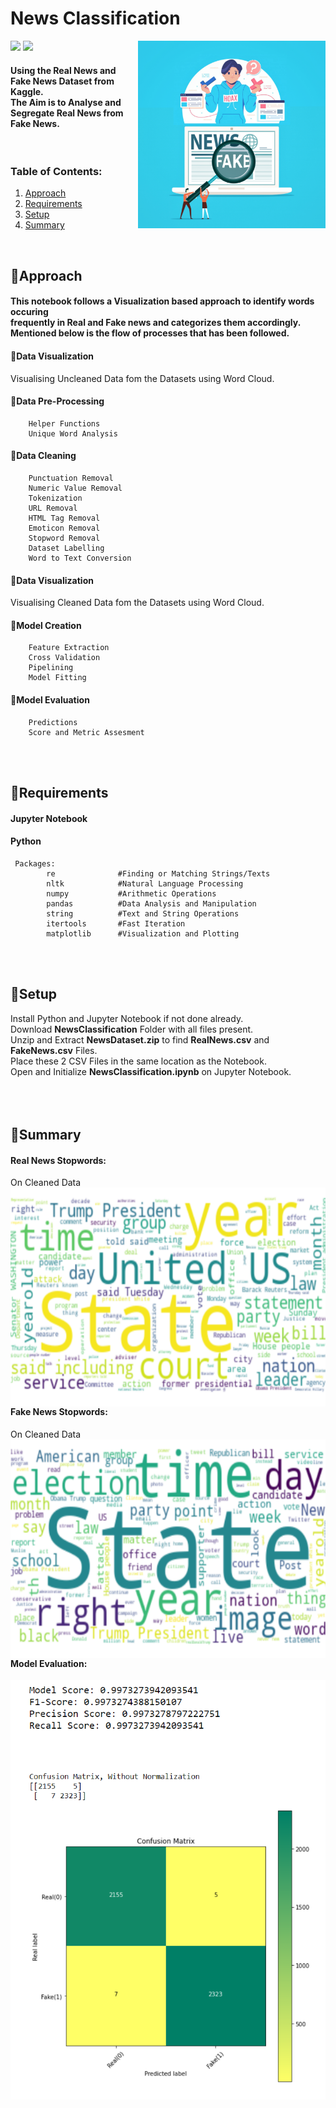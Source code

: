 # News Classification  

<img src="https://img.shields.io/badge/-Jupyter%20Notebook-orange"> <img src="https://img.shields.io/badge/Language-Python-cyan">
<img align="right" src="https://github.com/GarethSequeira/News-Classification/blob/main/NewsClassification/Images/NewsSq.png" width="300">   
  
#### Using the Real News and Fake News Dataset from Kaggle. <br> The Aim is to Analyse and Segregate Real News from Fake News.
<br>

### Table of Contents:  
1. [Approach](#Approach)  
2. [Requirements](#Requirements)  
3. [Setup](#Setup)  
4. [Summary](#Summary)  
<br>  

## 🔸Approach
#### This notebook follows a Visualization based approach to identify words occuring <br>  frequently in Real and Fake news and categorizes them accordingly. <br> Mentioned below is the flow of processes that has been followed.   
  
#### 🔸Data Visualization 
Visualising Uncleaned Data fom the Datasets using Word Cloud.
#### 🔸Data Pre-Processing
        Helper Functions
        Unique Word Analysis
#### 🔸Data Cleaning
        Punctuation Removal
        Numeric Value Removal
        Tokenization
        URL Removal
        HTML Tag Removal
        Emoticon Removal
        Stopword Removal
        Dataset Labelling
        Word to Text Conversion
#### 🔸Data Visualization 
Visualising Cleaned Data fom the Datasets using Word Cloud.
#### 🔸Model Creation
        Feature Extraction
        Cross Validation
        Pipelining
        Model Fitting
#### 🔸Model Evaluation
        Predictions
        Score and Metric Assesment
  
<br><br>  
  
## 🔸Requirements  
#### Jupyter Notebook  
#### Python  
     Packages:  
            re              #Finding or Matching Strings/Texts   
            nltk            #Natural Language Processing  
            numpy           #Arithmetic Operations  
            pandas          #Data Analysis and Manipulation  
            string          #Text and String Operations  
            itertools       #Fast Iteration   
            matplotlib      #Visualization and Plotting  
   
<br><br>  
  
## 🔸Setup  
Install Python and Jupyter Notebook if not done already.  
Download **NewsClassification** Folder with all files present.  
Unzip and Extract **NewsDataset.zip** to find **RealNews.csv** and **FakeNews.csv** Files.  
Place these 2 CSV Files in the same location as the Notebook.  
Open and Initialize **NewsClassification.ipynb** on Jupyter Notebook.  
<br><br><br>    
  
## 🔸Summary  
#### Real News Stopwords:
On Cleaned Data  
<img align="left" src="https://github.com/GarethSequeira/News-Classification/blob/main/NewsClassification/Images/RealNews.png" height="350">   
<br><br><br><br><br><br><br><br><br><br><br><br><br><br><br>

#### Fake News Stopwords:
On Cleaned Data  
<img align="left" src="https://github.com/GarethSequeira/News-Classification/blob/main/NewsClassification/Images/FakeNews.png" height="350">   
<br><br><br><br><br><br><br><br><br><br><br><br><br><br><br>

#### Model Evaluation:  
<img align="left" src="https://github.com/GarethSequeira/News-Classification/blob/main/NewsClassification/Images/ModelEval.png" width="650">   

